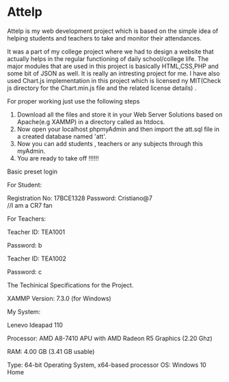 # Attelp
Attelp is my web development project which is based on the simple idea of helping students and teachers to take and monitor their attendances.

It was a part of my college project where we had to design a website that actually helps in the regular functioning of daily school/college life. The major modules that are used in this project is basically HTML,CSS,PHP and some bit of JSON as well.
It is really an intresting project for me. I have also used Chart.js implementation in this project which is licensed ny MIT(Check js directory for the Chart.min.js file and the related license details) .

For proper working  just use the following steps
1) Download all the files and store it in your Web Server Solutions based on Apache(e.g XAMMP) in a directory called as htdocs.
2) Now open your localhost phpmyAdmin and then import the att.sql file in a created database named 'att'.
3) Now you can add students , teachers or any subjects through this  myAdmin.
4) You are ready to take off !!!!!!

Basic preset login

For Student:


Registration No: 17BCE1328
Password: Cristiano@7   
//I am a CR7 fan 



For Teachers:

Teacher ID: TEA1001


Password: b

Teacher ID: TEA1002


Password: c


The Techinical Specifications for the Project.

XAMMP Version:  7.3.0 (for Windows)



My System:


Lenevo Ideapad 110


Processor: AMD A8-7410 APU with AMD Radeon R5 Graphics (2.20 Ghz)


RAM: 4.00 GB (3.41 GB usable)


Type: 64-bit Operating System, x64-based processor
OS: Windows 10 Home

